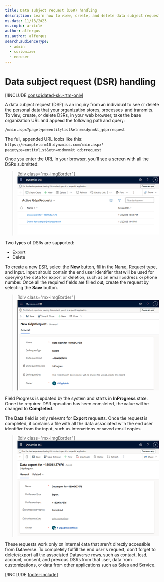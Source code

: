 ```yaml
---
title: Data subject request (DSR) handling
description: Learn how to view, create, and delete data subject requests in Dynamics 365 Customer Insights - Journeys.
ms.date: 11/13/2023
ms.topic: article
author: alfergus
ms.author: alfergus
search.audienceType: 
  - admin
  - customizer
  - enduser
---
```


# Data subject request (DSR) handling

[!INCLUDE [consolidated-sku-rtm-only](./includes/consolidated-sku-rtm-only.md)]

A data subject request (DSR) is an inquiry from an individual to see or delete the personal data that your organization stores, processes, and transmits. To view, create, or delete DSRs, in your web browser, take the base organization URL and append the following path and query:

```
/main.aspx?pagetype=entitylist&etn=msdynmkt_gdprrequest
```

The full, appended URL looks like this: `https://example.crm10.dynamics.com/main.aspx?pagetype=entitylist&etn=msdynmkt_gdprrequest`

Once you enter the URL in your browser, you'll see a screen with all the DSRs submitted:

> [!div class="mx-imgBorder"]
> ![Screenshot showing all the DSRs submitted](media/list-showing-all-dsr-requests.png "Screenshot showing all the DSRs submitted")

Two types of DSRs are supported:

- Export
- Delete 

To create a new DSR, select the **New** button, fill in the Name, Request type, and Input. Input should contain the end user identifier that will be used for querying the data for export or deletion, such as an email address or phone number. Once all the required fields are filled out, create the request by selecting the **Save** button.

> [!div class="mx-imgBorder"]
> ![Screenshot showing new DSR created](media/create-new-dsr-request.png "Screenshot showing new DSR created")

Field Progress is updated by the system and starts in **InProgress** state. Once the required DSR operation has been completed, the value will be changed to **Completed**. 

The **Data** field is only relevant for **Export** requests. Once the request is completed, it contains a file with all the data associated with the end user identifier from the input, such as interactions or saved email copies.

> [!div class="mx-imgBorder"]
> ![Screenshot showing DSR export completed](media/dsr-request-export-completed.png "Screenshot showing DSR export completed")

These requests work only on internal data that aren't directly accessible from Dataverse. To completely fulfill the end user's request, don’t forget to delete/export all the associated Dataverse rows, such as contact, lead, account, consent, and previous DSRs from that user, data from customizations, or data from other applications such as Sales and Service.

[!INCLUDE [footer-include](./includes/footer-banner.md)]